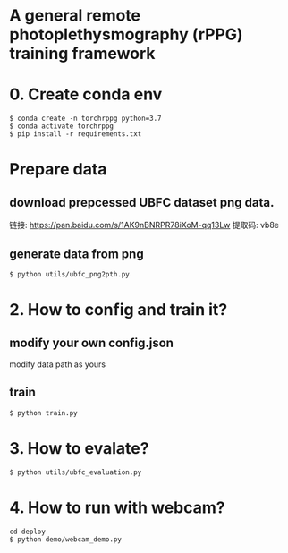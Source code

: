 # A general remote photoplethysmography (rPPG) training framework

# 0. Create conda env
```
$ conda create -n torchrppg python=3.7
$ conda activate torchrppg
$ pip install -r requirements.txt
```
# Prepare data
## download prepcessed UBFC dataset png data.
链接: https://pan.baidu.com/s/1AK9nBNRPR78iXoM-qq13Lw 提取码: vb8e
## generate data from png
```
$ python utils/ubfc_png2pth.py
```

# 2. How to config and train it?

## modify your own config.json
modify data path as yours

## train
```
$ python train.py
```

# 3. How to evalate?
```
$ python utils/ubfc_evaluation.py
```

# 4. How to run with webcam?
```
cd deploy
$ python demo/webcam_demo.py
```

